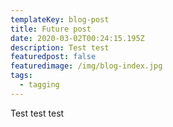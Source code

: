 ```yaml
---
templateKey: blog-post
title: Future post
date: 2020-03-02T00:24:15.195Z
description: Test test
featuredpost: false
featuredimage: /img/blog-index.jpg
tags:
  - tagging
---
```

Test test test
